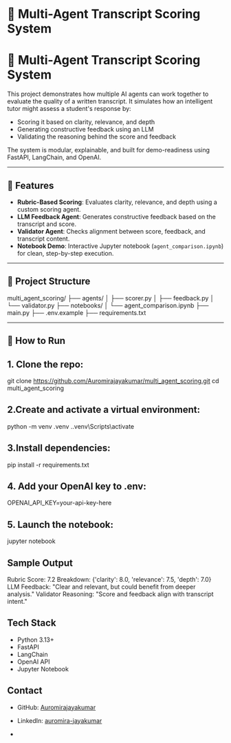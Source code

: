 # 🧠 Multi-Agent Transcript Scoring System

# 🧠 Multi-Agent Transcript Scoring System

This project demonstrates how multiple AI agents can work together to evaluate the quality of a written transcript. It simulates how an intelligent tutor might assess a student's response by:

- Scoring it based on clarity, relevance, and depth
- Generating constructive feedback using an LLM
- Validating the reasoning behind the score and feedback

The system is modular, explainable, and built for demo-readiness using FastAPI, LangChain, and OpenAI.

---

## 🚀 Features

- **Rubric-Based Scoring**: Evaluates clarity, relevance, and depth using a custom scoring agent.
- **LLM Feedback Agent**: Generates constructive feedback based on the transcript and score.
- **Validator Agent**: Checks alignment between score, feedback, and transcript content.
- **Notebook Demo**: Interactive Jupyter notebook (`agent_comparison.ipynb`) for clean, step-by-step execution.

---

## 📁 Project Structure
multi_agent_scoring/ ├── agents/ │   ├── scorer.py │   ├── feedback.py │   └── validator.py ├── notebooks/ │   └── agent_comparison.ipynb ├── main.py ├── .env.example ├── requirements.txt

---

## 🧪 How to Run

## 1. Clone the repo:

   git clone https://github.com/Auromirajayakumar/multi_agent_scoring.git
   cd multi_agent_scoring
## 2.Create and activate a virtual environment:
python -m venv .venv
.\.venv\Scripts\activate


## 3.Install dependencies:
pip install -r requirements.txt
## 4. Add your OpenAI key to .env:
OPENAI_API_KEY=your-api-key-here


## 5. Launch the notebook:
jupyter notebook
## Sample Output
Rubric Score: 7.2
Breakdown: {'clarity': 8.0, 'relevance': 7.5, 'depth': 7.0}
LLM Feedback: "Clear and relevant, but could benefit from deeper analysis."
Validator Reasoning: "Score and feedback align with transcript intent."
## Tech Stack
- Python 3.13+
- FastAPI
- LangChain
- OpenAI API
- Jupyter Notebook
## Contact

- GitHub: [Auromirajayakumar](https://github.com/Auromirajayakumar)
- LinkedIn: [auromira-jayakumar](https://www.linkedin.com/in/auromira-jayakumar-1805aa2a9)






- 




